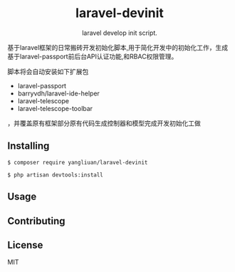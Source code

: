 <h1 align="center"> laravel-devinit </h1>

<p align="center"> laravel develop init script.</p>
基于laravel框架的日常搬砖开发初始化脚本,用于简化开发中的初始化工作，生成基于laravel-passport前后台API认证功能,和RBAC权限管理。

脚本将会自动安装如下扩展包
- laravel-passport
- barryvdh/laravel-ide-helper
- laravel-telescope
- laravel-telescope-toolbar

，并覆盖原有框架部分原有代码生成控制器和模型完成开发初始化工做

## Installing

```shell
$ composer require yangliuan/laravel-devinit

$ php artisan devtools:install
```


## Usage



## Contributing



## License

MIT
